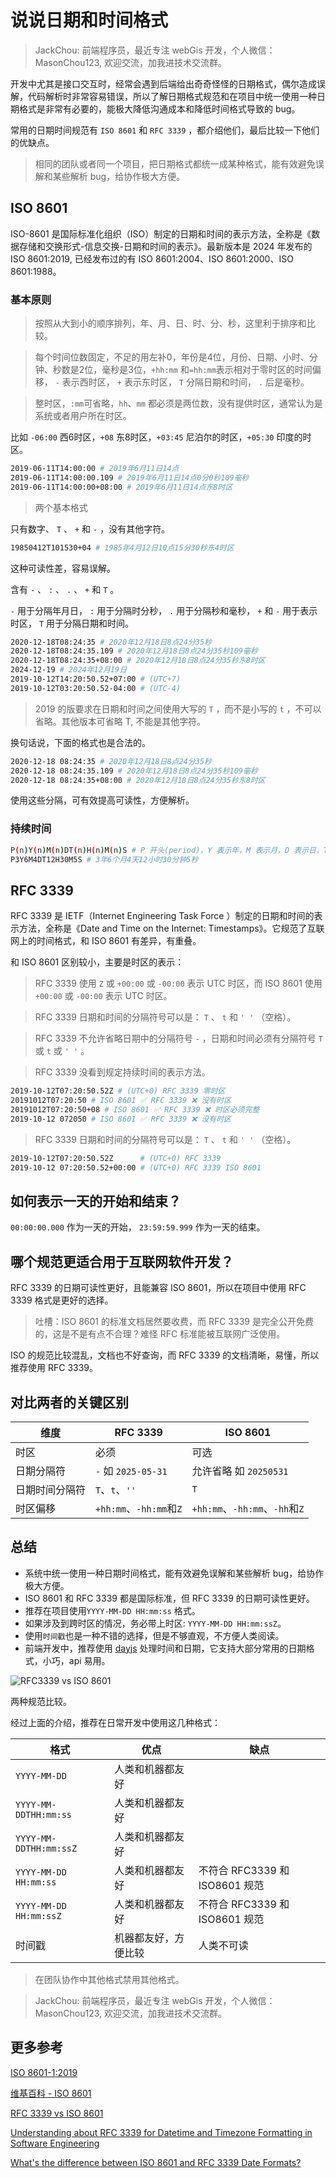 # 说说日期和时间格式

> JackChou: 前端程序员，最近专注 webGis 开发，个人微信：MasonChou123, 欢迎交流，加我进技术交流群。

开发中尤其是接口交互时，经常会遇到后端给出奇奇怪怪的日期格式，偶尔造成误解，代码解析时非常容易错误，所以了解日期格式规范和在项目中统一使用一种日期格式是非常有必要的，能极大降低沟通成本和降低时间格式导致的 bug。

常用的日期时间规范有 `ISO 8601` 和 `RFC 3339` ，都介绍他们，最后比较一下他们的优缺点。

> 相同的团队或者同一个项目，把日期格式都统一成某种格式，能有效避免误解和某些解析 bug，给协作极大方便。

## ISO 8601

ISO-8601 是国际标准化组织（ISO）制定的日期和时间的表示方法，全称是《数据存储和交换形式-信息交换-日期和时间的表示》。最新版本是 2024 年发布的 ISO 8601:2019, 已经发布过的有 ISO 8601:2004、ISO 8601:2000、ISO 8601:1988。

### 基本原则

> 按照从大到小的顺序排列，年、月、日、时、分、秒，这里利于排序和比较。

> 每个时间位数固定，不足的用左补0，年份是4位，月份、日期、小时、分钟、秒数是2位，毫秒是3位，`+hh:mm` 和`=hh:mm`表示相对于零时区的时间偏移， `-` 表示西时区， `+` 表示东时区， `T` 分隔日期和时间， `.` 后是毫秒。

> 整时区，`:mm`可省略，`hh`、`mm` 都必须是两位数，没有提供时区，通常认为是系统或者用户所在时区。

比如 `-06:00` 西6时区，`+08` 东8时区，`+03:45` 尼泊尔的时区，`+05:30` 印度的时区。

```bash
2019-06-11T14:00:00 # 2019年6月11日14点
2019-06-11T14:00:00.109 # 2019年6月11日14点0分0秒109毫秒
2019-06-11T14:00:00+08:00 # 2019年6月11日14点东8时区
```

> 两个基本格式

只有数字、 `T` 、 `+` 和 `-` ，没有其他字符。

```bash
19850412T101530+04 # 1985年4月12日10点15分30秒东4时区
```

这种可读性差，容易误解。

含有 `-` 、 `:` 、 `.` 、 `+` 和 `T` 。

`-` 用于分隔年月日， `:` 用于分隔时分秒， `.` 用于分隔秒和毫秒， `+` 和 `-` 用于表示时区， `T` 用于分隔日期和时间。

```bash
2020-12-18T08:24:35 # 2020年12月18日8点24分35秒
2020-12-18T08:24:35.109 # 2020年12月18日8点24分35秒109毫秒
2020-12-18T08:24:35+08:00 # 2020年12月18日8点24分35秒东8时区
2024-12-19 # 2024年12月19日
2019-10-12T14:20:50.52+07:00 # (UTC+7)
2019-10-12T03:20:50.52-04:00 # (UTC-4)
```

> 2019 的版要求在日期和时间之间使用大写的 `T` ，而不是小写的 `t` ，不可以省略。其他版本可省略 T, 不能是其他字符。

换句话说，下面的格式也是合法的。

```bash
2020-12-18 08:24:35 # 2020年12月18日8点24分35秒
2020-12-18 08:24:35.109 # 2020年12月18日8点24分35秒109毫秒
2020-12-18 08:24:35+08:00 # 2020年12月18日8点24分35秒东8时区
```

使用这些分隔，可有效提高可读性，方便解析。

### 持续时间

```bash
P(n)Y(n)M(n)DT(n)H(n)M(n)S # P 开头(period)，Y 表示年，M 表示月，D 表示日，T 表示时间，H 表示小时，M 表示分钟，S 表示秒
P3Y6M4DT12H30M5S # 3年6个月4天12小时30分钟5秒
```

## RFC 3339

RFC 3339 是 IETF（Internet Engineering Task Force ）制定的日期和时间的表示方法，全称是《Date and Time on the Internet: Timestamps》。它规范了互联网上的时间格式，和 ISO 8601 有差异，有重叠。

和 ISO 8601 区别较小，主要是时区的表示：

> RFC 3339 使用 `Z` 或 `+00:00` 或 `-00:00` 表示 UTC 时区，而 ISO 8601 使用 `+00:00` 或 `-00:00` 表示 UTC 时区。

> RFC 3339 日期和时间的分隔符号可以是： `T` 、 `t` 和 `' '` （空格）。

> RFC 3339 不允许省略日期中的分隔符号 `-` ，日期和时间必须有分隔符号 `T` 或 `t` 或 `' '` 。

> RFC 3339 没看到规定持续时间的表示方法。

```bash
2019-10-12T07:20:50.52Z # (UTC+0) RFC 3339 零时区
20191012T07:20:50 # ISO 8601 ✅ RFC 3339 ❌ 没有时区
20191012T07:20:50+08 # ISO 8601 ✅ RFC 3339 ❌ 时区必须完整
2019-10-12 072050 # ISO 8601 ✅ RFC 3339 ❌ 没有时区
```

> RFC 3339 日期和时间的分隔符号可以是： `T` 、 `t` 和 `' '` （空格）。

```bash
2019-10-12T07:20:50.52Z      # (UTC+0) RFC 3339
2019-10-12 07:20:50.52+00:00 # (UTC+0) RFC 3339 ISO 8601
```

## 如何表示一天的开始和结束？

`00:00:00.000` 作为一天的开始， `23:59:59.999` 作为一天的结束。

## 哪个规范更适合用于互联网软件开发？

RFC 3339 的日期可读性更好，且能兼容 ISO 8601，所以在项目中使用 RFC 3339 格式是更好的选择。

> 吐槽：ISO 8601 的标准文档居然要收费，而 RFC 3339 是完全公开免费的，这是不是有点不合理？难怪 RFC 标准能被互联网广泛使用。

ISO 的规范比较混乱，文档也不好查询，而 RFC 3339 的文档清晰，易懂，所以推荐使用 RFC 3339。

## 对比两者的关键区别

| 维度           | RFC 3339                | ISO 8601                       |
| -------------- | ----------------------- | ------------------------------ |
| 时区           | 必须                    | 可选                           |
| 日期分隔符     | `-` 如 `2025-05-31`     | 允许省略 如 `20250531`         |
| 日期时间分隔符 | `T`、`t`、`''`          | `T`                            |
| 时区偏移       | `+hh:mm`、`-hh:mm`和`Z` | `+hh:mm`、`-hh:mm`、`-hh`和`Z` |

## 总结

- 系统中统一使用一种日期时间格式，能有效避免误解和某些解析 bug，给协作极大方便。
- ISO 8601 和 RFC 3339 都是国际标准，但 RFC 3339 的日期可读性更好。
- 推荐在项目使用`YYYY-MM-DD HH:mm:ss` 格式。
- 如果涉及到跨时区的情况，务必带上时区: `YYYY-MM-DD HH:mm:ssZ`。
- 使用`时间戳`也是一种不错的选择，但是不够直观，不方便人类阅读。
- 前端开发中，推荐使用 [dayjs](https://day.js.org/docs/zh-CN/parse/string) 处理时间和日期，它支持大部分常用的日期格式，小巧，api 易用。

![RFC3339 vs ISO 8601](https://cdn.jsdelivr.net/npm/zqj-pics/js/RFC3339VSISO8601.png)

两种规范比较。

经过上面的介绍，推荐在日常开发中使用这几种格式：

| 格式                   | 优点                 | 缺点                           |
| ---------------------- | -------------------- | ------------------------------ |
| `YYYY-MM-DD`           | 人类和机器都友好     |                                |
| `YYYY-MM-DDTHH:mm:ss`  | 人类和机器都友好     |                                |
| `YYYY-MM-DDTHH:mm:ssZ` | 人类和机器都友好     |                                |
| `YYYY-MM-DD HH:mm:ss`  | 人类和机器都友好     | 不符合 RFC3339 和 ISO8601 规范 |
| `YYYY-MM-DD HH:mm:ssZ` | 人类和机器都友好     | 不符合 RFC3339 和 ISO8601 规范 |
| 时间戳                 | 机器都友好，方便比较 | 人类不可读                     |

> 在团队协作中其他格式禁用其他格式。

> JackChou: 前端程序员，最近专注 webGis 开发，个人微信：MasonChou123, 欢迎交流，加我进技术交流群。

## 更多参考

[ISO 8601-1:2019](https://www.iso.org/standard/70907.html)

[维基百科 - ISO 8601](https://en.wikipedia.org/wiki/ISO_8601)

[RFC 3339 vs ISO 8601](https://ijmacd.github.io/rfc3339-iso8601/)

[Understanding about RFC 3339 for Datetime and Timezone Formatting in Software Engineering](https://medium.easyread.co/understanding-about-rfc-3339-for-datetime-formatting-in-software-engineering-940aa5d5f68a)

[What's the difference between ISO 8601 and RFC 3339 Date Formats?](https://stackoverflow.com/questions/522251/whats-the-difference-between-iso-8601-and-rfc-3339-date-formats)
